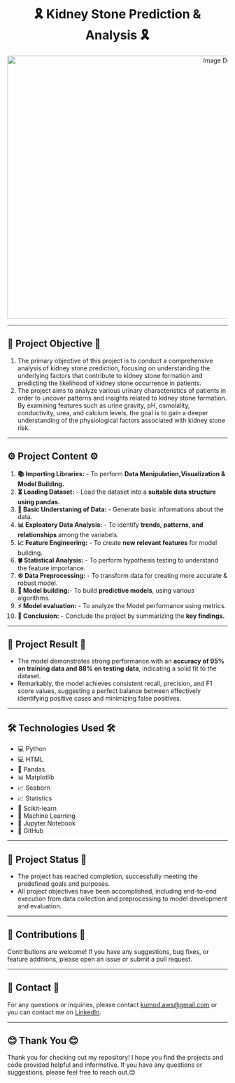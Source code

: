 <div align="center">
  
# 🎗️ Kidney Stone Prediction & Analysis 🎗️
</div>
<p align="center">
  <img src="https://healthjade.net/wp-content/uploads/2017/08/kidney-stone-remedy.jpg" alt="Image Description" width="1000" height="600">
</p>

---

<h2>📝 Project Objective 📝</h2>

1. The primary objective of this project is to conduct a comprehensive analysis of kidney stone prediction, focusing on understanding the underlying factors that contribute to kidney stone formation and predicting the likelihood of kidney stone occurrence in patients.<br>
2. The project aims to analyze various urinary characteristics of patients in order to uncover patterns and insights related to kidney stone formation. By examining features such as urine gravity, pH, osmolality, conductivity, urea, and calcium levels, the goal is to gain a deeper understanding of the physiological factors associated with kidney stone risk.<br>

----


<h2>⚙️ Project Content ⚙️ </h2>

1. <b>📚 Importing Libraries:</b> - To perform <b>Data Manipulation,Visualization & Model Building.</b><br>    
2. <b>⏳ Loading Dataset:</b> - Load the dataset into a <b>suitable data structure using pandas.</b><br>
3. <b>🧠 Basic Understaning of Data:</b> - Generate basic informations about the data.<br>
4. <b>📊 Exploatory Data Analysis:</b> -  To  identify <b>trends, patterns, and relationships</b> among the variabels.<br>
5. <b>📈 Feature Engineering:</b> -  To create <b>new relevant features</b> for model building.<br>
6. <b>🍀 Statistical Analysis:</b> - To perform hypothesis testing to understand the feature importance.<br>
7. <b>⚙️ Data Preprocessing:</b> - To transform data for creating more accurate & robust model.<br>
8. <b>🎯 Model building:</b>- To build <b>predictive models</b>, using various algorithms.<br>
9. <b>⚡️ Model evaluation:</b> - To analyze the Model performance using metrics.<br>
10. <b>🎈 Conclusion:</b> - Conclude the project by summarizing the <b>key findings.</b><br>

----

<h2>🎯 Project Result 🎯 </h2>

* The model demonstrates strong performance with an <b>accuracy of 95% on training data and 88% on testing data</b>, indicating a solid fit to the dataset.
* Remarkably, the model achieves consistent recall, precision, and F1 score values, suggesting a perfect balance between effectively identifying positive cases and minimizing false positives.

----


<h2>🛠️ Technologies Used 🛠️  </h2>
<ul>
  <li>💻 Python</li>
  <li>💻 HTML</li>
  <li>🐼 Pandas</li>
  <li>📊 Matplotlib</li>
  <li>📈 Seaborn</li>
  <li>📈 Statistics</li>
  <li>🤖 Scikit-learn</li>
  <li>🧠 Machine Learning</li>
  <li>📓 Jupyter Notebook</li>
  <li>🔗 GitHub</li>
</ul>

---


<h2>🏁 Project Status 🏁 </h2>

* The project has reached completion, successfully meeting the predefined goals and purposes.
* All project objectives have been accomplished, including end-to-end execution from data collection and preprocessing to model development and evaluation.

----


## 👥 Contributions 👥

Contributions are welcome! If you have any suggestions, bug fixes, or feature additions, please open an issue or submit a pull request.

---

## 📧 Contact 📧

For any questions or inquiries, please contact [kumod.aws@gmail.com](mailto:kumod.aws@gmail.com) or you can contact me on [LinkedIn](https://www.linkedin.com/in/kumod-sharma/).

---

<h2>😊 Thank You 😊 </h2>

<p>Thank you for checking out my repository! I hope you find the projects and code provided helpful and informative. If you have any questions or suggestions, please feel free to reach out.😊</p>


